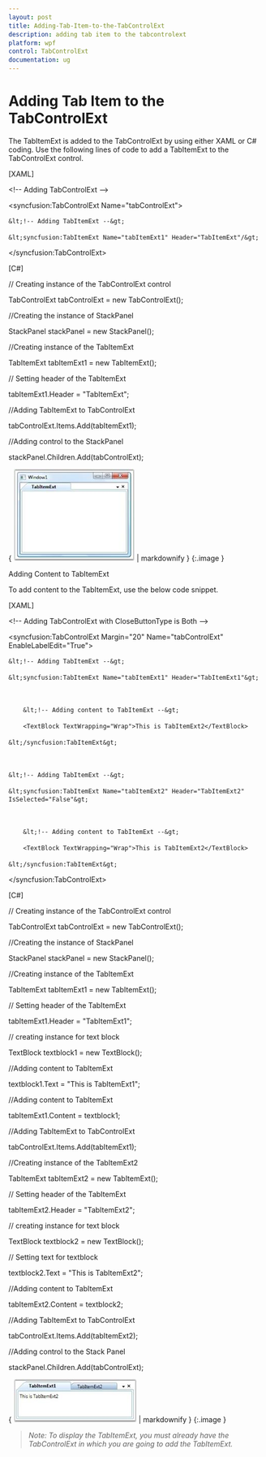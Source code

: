 ```yaml
---
layout: post
title: Adding-Tab-Item-to-the-TabControlExt
description: adding tab item to the tabcontrolext
platform: wpf
control: TabControlExt
documentation: ug
---
```


# Adding Tab Item to the TabControlExt

The TabItemExt is added to the TabControlExt by using either XAML or C# coding. Use the following lines of code to add a TabItemExt to the TabControlExt control.



[XAML]



&lt;!-- Adding TabControlExt --&gt;

&lt;syncfusion:TabControlExt Name="tabControlExt"&gt;



    &lt;!-- Adding TabItemExt --&gt;

    &lt;syncfusion:TabItemExt Name="tabItemExt1" Header="TabItemExt"/&gt;

&lt;/syncfusion:TabControlExt&gt;



[C#]



// Creating instance of the TabControlExt control

TabControlExt tabControlExt = new TabControlExt();



//Creating the instance of StackPanel

StackPanel stackPanel = new StackPanel();



//Creating instance of the TabItemExt 

TabItemExt tabItemExt1 = new TabItemExt();



// Setting header of the TabItemExt

tabItemExt1.Header = "TabItemExt";



//Adding TabItemExt to TabControlExt

tabControlExt.Items.Add(tabItemExt1);



//Adding control to the StackPanel

stackPanel.Children.Add(tabControlExt);



{ ![](Adding-Tab-Item-to-the-TabControlExt_images/Adding-Tab-Item-to-the-TabControlExt_img1.jpeg) | markdownify }
{:.image }




Adding Content to TabItemExt

To add content to the TabItemExt, use the below code snippet.



[XAML]



&lt;!-- Adding TabControlExt with CloseButtonType is Both --&gt;

&lt;syncfusion:TabControlExt Margin="20" Name="tabControlExt" EnableLabelEdit="True"&gt;



    &lt;!-- Adding TabItemExt --&gt;

    &lt;syncfusion:TabItemExt Name="tabItemExt1" Header="TabItemExt1"&gt;



        &lt;!-- Adding content to TabItemExt --&gt;

        <TextBlock TextWrapping="Wrap">This is TabItemExt2</TextBlock>

    &lt;/syncfusion:TabItemExt&gt;



    &lt;!-- Adding TabItemExt --&gt;

    &lt;syncfusion:TabItemExt Name="tabItemExt2" Header="TabItemExt2" IsSelected="False"&gt;



        &lt;!-- Adding content to TabItemExt --&gt;

        <TextBlock TextWrapping="Wrap">This is TabItemExt2</TextBlock>

    &lt;/syncfusion:TabItemExt&gt;

&lt;/syncfusion:TabControlExt&gt;



[C#]



// Creating instance of the TabControlExt control

TabControlExt tabControlExt = new TabControlExt();



//Creating the instance of StackPanel

StackPanel stackPanel = new StackPanel();



//Creating instance of the TabItemExt 

TabItemExt tabItemExt1 = new TabItemExt();



// Setting header of the TabItemExt

tabItemExt1.Header = "TabItemExt1";



// creating instance for text block

TextBlock textblock1 = new TextBlock();



//Adding content to TabItemExt

textblock1.Text = "This is TabItemExt1";



//Adding content to TabItemExt

tabItemExt1.Content = textblock1;



//Adding TabItemExt to TabControlExt

tabControlExt.Items.Add(tabItemExt1);



//Creating instance of the TabItemExt2 

TabItemExt tabItemExt2 = new TabItemExt();



// Setting header of the TabItemExt

tabItemExt2.Header = "TabItemExt2";



// creating instance for text block

TextBlock textblock2 = new TextBlock();



// Setting text for textblock

textblock2.Text = "This is TabItemExt2";



//Adding content to TabItemExt

tabItemExt2.Content = textblock2;



//Adding TabItemExt to TabControlExt

tabControlExt.Items.Add(tabItemExt2);



//Adding control to the Stack Panel

stackPanel.Children.Add(tabControlExt); 



{ ![](Adding-Tab-Item-to-the-TabControlExt_images/Adding-Tab-Item-to-the-TabControlExt_img2.jpeg) | markdownify }
{:.image }


> _Note: To display the TabItemExt, you must already have the TabControlExt in which you are going to add the TabItemExt._



